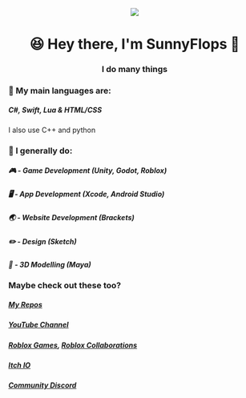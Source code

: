 <p align="center"><img src="https://github.com/user-attachments/assets/267d2fe7-def5-4b71-916a-f0ded73a4bcb"></p>

<h1 align="center">😆 Hey there, I'm SunnyFlops 👋</h1>
<h3 align="center">I do many things</h3>

### 💭 My main languages are:
##### C#, Swift, Lua & HTML/CSS
I also use C++ and python

### 💬 I generally do:
##### 🎮 - Game Development (Unity, Godot, Roblox)
##### 🖥️ - App Development (Xcode, Android Studio)
##### 🌏 - Website Development (Brackets)
##### ✏️ - Design (Sketch)
##### 🧊 - 3D Modelling (Maya)

### Maybe check out these too?

##### [My Repos](https://github.com/SunnyFloppyDiskStudios?tab=repositories)
##### [YouTube Channel](https://www.youtube.com/@SunnyFlops)
##### [Roblox Games](https://www.roblox.com/users/986533440/profile), [Roblox Collaborations](https://create.roblox.com/talent/creators/986533440)
##### [Itch IO](https://sunnyfloppydiskstudios.itch.io/)
##### [Community Discord]()
